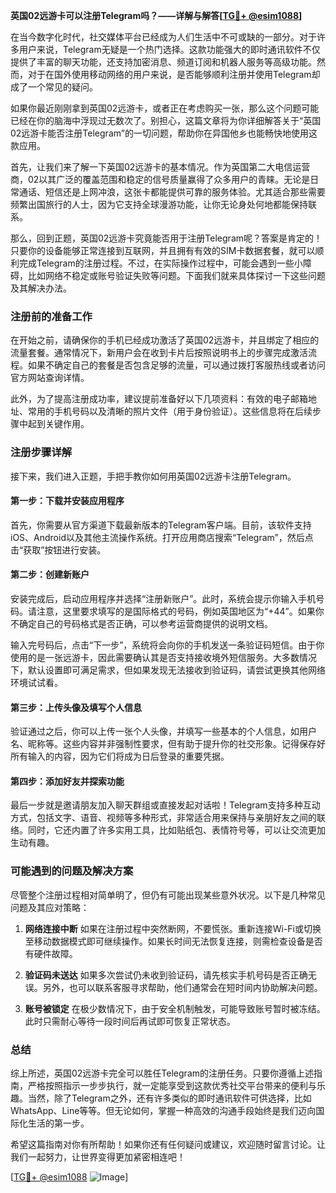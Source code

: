 **英国02远游卡可以注册Telegram吗？——详解与解答[[TG💪+ @esim1088](https://t.me/s/esim1088)]**

在当今数字化时代，社交媒体平台已经成为人们生活中不可或缺的一部分。对于许多用户来说，Telegram无疑是一个热门选择。这款功能强大的即时通讯软件不仅提供了丰富的聊天功能，还支持加密消息、频道订阅和机器人服务等高级功能。然而，对于在国外使用移动网络的用户来说，是否能够顺利注册并使用Telegram却成了一个常见的疑问。

如果你最近刚刚拿到英国02远游卡，或者正在考虑购买一张，那么这个问题可能已经在你的脑海中浮现过无数次了。别担心，这篇文章将为你详细解答关于“英国02远游卡能否注册Telegram”的一切问题，帮助你在异国他乡也能畅快地使用这款应用。

首先，让我们来了解一下英国02远游卡的基本情况。作为英国第二大电信运营商，02以其广泛的覆盖范围和稳定的信号质量赢得了众多用户的青睐。无论是日常通话、短信还是上网冲浪，这张卡都能提供可靠的服务体验。尤其适合那些需要频繁出国旅行的人士，因为它支持全球漫游功能，让你无论身处何地都能保持联系。

那么，回到正题，英国02远游卡究竟能否用于注册Telegram呢？答案是肯定的！只要你的设备能够正常连接到互联网，并且拥有有效的SIM卡数据套餐，就可以顺利完成Telegram的注册过程。不过，在实际操作过程中，可能会遇到一些小障碍，比如网络不稳定或账号验证失败等问题。下面我们就来具体探讨一下这些问题及其解决办法。

### 注册前的准备工作

在开始之前，请确保你的手机已经成功激活了英国02远游卡，并且绑定了相应的流量套餐。通常情况下，新用户会在收到卡片后按照说明书上的步骤完成激活流程。如果不确定自己的套餐是否包含足够的流量，可以通过拨打客服热线或者访问官方网站查询详情。

此外，为了提高注册成功率，建议提前准备好以下几项资料：有效的电子邮箱地址、常用的手机号码以及清晰的照片文件（用于身份验证）。这些信息将在后续步骤中起到关键作用。

### 注册步骤详解

接下来，我们进入正题，手把手教你如何用英国02远游卡注册Telegram。

#### 第一步：下载并安装应用程序

首先，你需要从官方渠道下载最新版本的Telegram客户端。目前，该软件支持iOS、Android以及其他主流操作系统。打开应用商店搜索“Telegram”，然后点击“获取”按钮进行安装。

#### 第二步：创建新账户

安装完成后，启动应用程序并选择“注册新账户”。此时，系统会提示你输入手机号码。请注意，这里要求填写的是国际格式的号码，例如英国地区为“+44”。如果你不确定自己的号码格式是否正确，可以参考运营商提供的说明文档。

输入完号码后，点击“下一步”，系统将会向你的手机发送一条验证码短信。由于你使用的是一张远游卡，因此需要确认其是否支持接收境外短信服务。大多数情况下，默认设置即可满足需求，但如果发现无法接收到验证码，请尝试更换其他网络环境试试看。

#### 第三步：上传头像及填写个人信息

验证通过之后，你可以上传一张个人头像，并填写一些基本的个人信息，如用户名、昵称等。这些内容并非强制性要求，但有助于提升你的社交形象。记得保存好所有输入的内容，因为它们将成为日后登录的重要凭据。

#### 第四步：添加好友并探索功能

最后一步就是邀请朋友加入聊天群组或直接发起对话啦！Telegram支持多种互动方式，包括文字、语音、视频等多种形式，非常适合用来保持与亲朋好友之间的联络。同时，它还内置了许多实用工具，比如贴纸包、表情符号等，可以让交流更加生动有趣。

### 可能遇到的问题及解决方案

尽管整个注册过程相对简单明了，但仍有可能出现某些意外状况。以下是几种常见问题及其应对策略：

1. **网络连接中断**
   如果在注册过程中突然断网，不要慌张。重新连接Wi-Fi或切换至移动数据模式即可继续操作。如果长时间无法恢复连接，则需检查设备是否有硬件故障。

2. **验证码未送达**
   如果多次尝试仍未收到验证码，请先核实手机号码是否正确无误。另外，也可以联系客服寻求帮助，他们通常会在短时间内协助解决问题。

3. **账号被锁定**
   在极少数情况下，由于安全机制触发，可能导致账号暂时被冻结。此时只需耐心等待一段时间后再试即可恢复正常状态。

### 总结

综上所述，英国02远游卡完全可以胜任Telegram的注册任务。只要你遵循上述指南，严格按照指示一步步执行，就一定能享受到这款优秀社交平台带来的便利与乐趣。当然，除了Telegram之外，还有许多类似的即时通讯软件可供选择，比如WhatsApp、Line等等。但无论如何，掌握一种高效的沟通手段始终是我们迈向国际化生活的第一步。

希望这篇指南对你有所帮助！如果你还有任何疑问或建议，欢迎随时留言讨论。让我们一起努力，让世界变得更加紧密相连吧！

[[TG💪+ @esim1088](https://t.me/s/esim1088) ![Image](https://i.postimg.cc/4NQfJmqS/Snipaste-2025-05-13-00-14-12.png)]